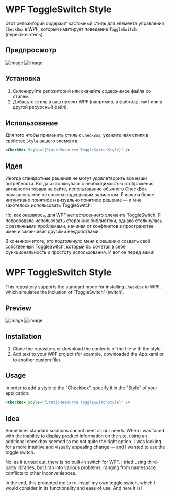 # WPF ToggleSwitch Style

Этот репозиторий содержит кастомный стиль для элемента управления `CheckBox` в WPF, который имитирует поведение `ToggleSwitch` (переключатель).

## Предпросмотр

![image](https://github.com/novikovadaria/Custom-WPF-ToggleSwitchStyle/assets/107907983/76909235-e764-4a9d-b5ac-cd23c9fcd159)
![image](https://github.com/novikovadaria/Custom-WPF-ToggleSwitchStyle/assets/107907983/97ea8cce-bdcd-4064-9ef2-3862e831a080)

## Установка

1. Склонируйте репозиторий или скачайте содержимое файла со стилем.
2. Добавьте стиль в ваш проект WPF (например, в файл `App.xaml` или в другой ресурсный файл).

## Использование

Для того чтобы применить стиль к `CheckBox`, укажите имя стиля в свойстве `Style` вашего элемента:

```xml
<CheckBox Style="{StaticResource ToggleSwitchStyle}" />
```

## Идея

Иногда стандартные решения не могут удовлетворить все наши потребности. Когда я столкнулась с необходимостью отображения активности товара на сайте, использование обычного CheckBox показалось мне не совсем подходящим вариантом. Я искала более интуитивно понятное и визуально приятное решение — и мне захотелось использовать ToggleSwitch.

Но, как оказалось, для WPF нет встроенного элемента ToggleSwitch. Я попробовала использовать сторонние библиотеки, однако столкнулась с различными проблемами, начиная от конфликтов в пространстве имен и заканчивая другими неудобствами.

В конечном итоге, это подтолкнуло меня к решению создать свой собственный ToggleSwitch, который бы сочетал в себе функциональность и простоту использования. И вот он перед вами!

# WPF ToggleSwitch Style

This repository supports the standard mode for installing `CheckBox` in WPF, which simulates the inclusion of `ToggleSwitch' (switch).

## Preview

![image](https://github.com/novikovadaria/Custom-WPF-ToggleSwitchStyle/assets/107907983/76909235-e764-4a9d-b5ac-cd23c9fcd159)
![image](https://github.com/novikovadaria/Custom-WPF-ToggleSwitchStyle/assets/107907983/97ea8cce-bdcd-4064-9ef2-3862e831a080)

## Installation

1. Clone the repository or download the contents of the file with the style.
2. Add text to your WPF project (for example, downloaded the App.xaml or to another custom file).

## Usage

In order to add a style to the "Checkbox", specify it in the "Style" of your application:

```xml
<CheckBox Style="{StaticResource ToggleSwitchStyle}" />
```

## Idea

Sometimes standard solutions cannot meet all our needs. When I was faced with the inability to display product information on the site, using an additional checkbox seemed to me not quite the right option. I was looking for a more intuitive and visually appealing change — and I wanted to use the toggle switch.

No, as it turned out, there is no built-in switch for WPF. I tried using third-party libraries, but I ran into various problems, ranging from namespace conflicts to other inconveniences.

In the end, this prompted me to re-install my own toggle switch, which I would consider in its functionality and ease of use. And here it is!
